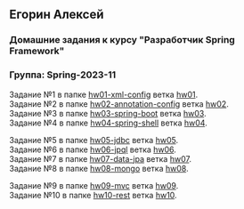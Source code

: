 ## Егорин Алексей

### Домашние задания к курсу "Разработчик Spring Framework"

### Группа: Spring-2023-11


Задание №1 в папке [hw01-xml-config](./hw01-xml-config) ветка [hw01](https://github.com/aegorin/2023-11-otus-spring-egorin/tree/hw01).\
Задание №2 в папке [hw02-annotation-config](./hw02-annotation-config) ветка [hw02](https://github.com/aegorin/2023-11-otus-spring-egorin/tree/hw02).\
Задание №3 в папке [hw03-spring-boot](./hw03-spring-boot) ветка [hw03](https://github.com/aegorin/2023-11-otus-spring-egorin/tree/hw03).\
Задание №4 в папке [hw04-spring-shell](./hw04-spring-shell) ветка [hw04](https://github.com/aegorin/2023-11-otus-spring-egorin/tree/hw04).

Задание №5 в папке [hw05-jdbc](./hw05-jdbc) ветка [hw05](https://github.com/aegorin/2023-11-otus-spring-egorin/tree/hw05).\
Задание №6 в папке [hw06-jpql](./hw06-jpql) ветка [hw06](https://github.com/aegorin/2023-11-otus-spring-egorin/tree/hw06).\
Задание №7 в папке [hw07-data-jpa](./hw07-data-jpa) ветка [hw07](https://github.com/aegorin/2023-11-otus-spring-egorin/tree/hw07).\
Задание №8 в папке [hw08-mongo](./hw08-mongo) ветка [hw08](https://github.com/aegorin/2023-11-otus-spring-egorin/tree/hw08).

Задание №9 в папке [hw09-mvc](./hw09-mvc) ветка [hw09](https://github.com/aegorin/2023-11-otus-spring-egorin/tree/hw09/hw09-mvc).\
Задание №10 в папке [hw10-rest](./hw10-rest) ветка [hw10](https://github.com/aegorin/2023-11-otus-spring-egorin/tree/hw10/hw10-rest).

